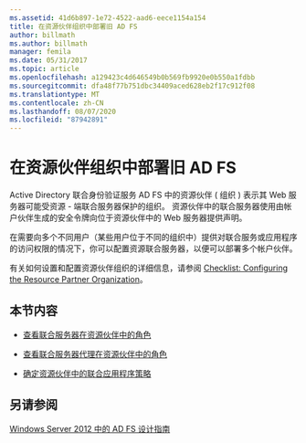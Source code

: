 ```yaml
---
ms.assetid: 41d6b897-1e72-4522-aad6-eece1154a154
title: 在资源伙伴组织中部署旧 AD FS
author: billmath
ms.author: billmath
manager: femila
ms.date: 05/31/2017
ms.topic: article
ms.openlocfilehash: a129423c4d646549b0b569fb9920e0b550a1fdbb
ms.sourcegitcommit: dfa48f77b751dbc34409aced628eb2f17c912f08
ms.translationtype: MT
ms.contentlocale: zh-CN
ms.lasthandoff: 08/07/2020
ms.locfileid: "87942891"
---
```

# <a name="deploying-legacy-ad-fs-in-the-resource-partner-organization"></a>在资源伙伴组织中部署旧 AD FS

Active Directory 联合身份验证服务 AD FS 中的资源伙伴 \( 组织 \) 表示其 Web 服务器可能受资源 \- 端联合服务器保护的组织。 资源伙伴中的联合服务器使用由帐户伙伴生成的安全令牌向位于资源伙伴中的 Web 服务器提供声明。

在需要向多个不同用户（某些用户位于不同的组织中）提供对联合服务或应用程序的访问权限的情况下，你可以配置资源联合服务器，以便可以部署多个帐户伙伴。

有关如何设置和配置资源伙伴组织的详细信息，请参阅 [Checklist: Configuring the Resource Partner Organization](../../ad-fs/deployment/Checklist--Configuring-the-Resource-Partner-Organization.md)。

## <a name="in-this-section"></a>本节内容

-   [查看联合服务器在资源伙伴中的角色](Review-the-Role-of-the-Federation-Server-in-the-Resource-Partner.md)

-   [查看联合服务器代理在资源伙伴中的角色](Review-the-Role-of-the-Federation-Server-Proxy-in-the-Resource-Partner.md)

-   [确定资源伙伴中的联合应用程序策略](Determine-Your-Federated-Application-Strategy-in-the-Resource-Partner.md)


## <a name="see-also"></a>另请参阅
[Windows Server 2012 中的 AD FS 设计指南](AD-FS-Design-Guide-in-Windows-Server-2012.md)
